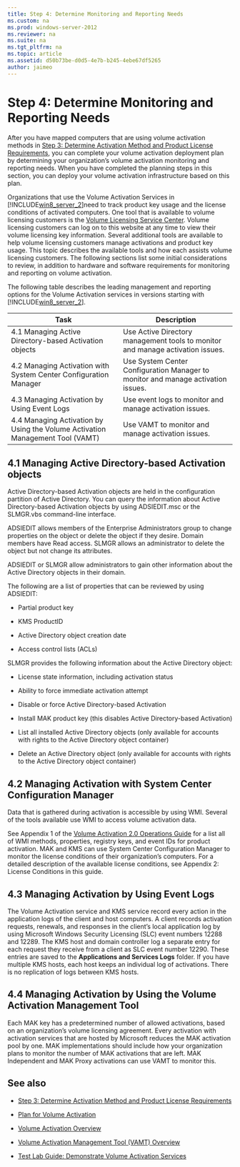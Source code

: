 ```yaml
---
title: Step 4: Determine Monitoring and Reporting Needs
ms.custom: na
ms.prod: windows-server-2012
ms.reviewer: na
ms.suite: na
ms.tgt_pltfrm: na
ms.topic: article
ms.assetid: d50b73be-d0d5-4e7b-b245-4ebe67df5265
author: jaimeo
---
```

# Step 4: Determine Monitoring and Reporting Needs
After you have mapped computers that are using volume activation methods in [Step 3: Determine Activation Method and Product License Requirements](Step-3--Determine-Activation-Method-and-Product-License-Requirements.md), you can complete your volume activation deployment plan by determining your organization’s volume activation monitoring and reporting needs. When you have completed the planning steps in this section, you can deploy your volume activation infrastructure based on this plan.  
  
Organizations that use the Volume Activation Services in [!INCLUDE[win8_server_2](includes/win8_server_2_md.md)]need to track product key usage and the license conditions of activated computers. One tool that is available to volume licensing customers is the [Volume Licensing Service Center](http://go.microsoft.com/fwlink/?LinkId=107544). Volume licensing customers can log on to this website at any time to view their volume licensing key information. Several additional tools are available to help volume licensing customers manage activations and product key usage. This topic describes the available tools and how each assists volume licensing customers. The following sections list some initial considerations to review, in addition to hardware and software requirements for monitoring and reporting on volume activation.  
  
The following table describes the leading management and reporting options for the Volume Activation services in versions starting with [!INCLUDE[win8_server_2](includes/win8_server_2_md.md)].  
  
|Task|Description|  
|--------|---------------|  
|4.1 Managing Active Directory\-based Activation objects|Use Active Directory management tools to monitor and manage activation issues.|  
|4.2 Managing Activation with System Center Configuration Manager|Use System Center Configuration Manager to monitor and manage activation issues.|  
|4.3 Managing Activation by Using Event Logs|Use event logs to monitor and manage activation issues.|  
|4.4 Managing Activation by Using the Volume Activation Management Tool \(VAMT\)|Use VAMT to monitor and manage activation issues.|  
  
## 4.1 Managing Active Directory\-based Activation objects  
Active Directory\-based Activation objects are held in the configuration partition of Active Directory. You can query the information about Active Directory\-based Activation objects by using ADSIEDIT.msc or the SLMGR.vbs command\-line interface.  
  
ADSIEDIT allows members of the Enterprise Administrators group to change properties on the object or delete the object if they desire. Domain members have Read access. SLMGR allows an administrator to delete the object but not change its attributes.  
  
ADSIEDIT or SLMGR allow administrators to gain other information about the Active Directory objects in their domain.  
  
The following are a list of properties that can be reviewed by using ADSIEDIT:  
  
-   Partial product key  
  
-   KMS ProductID  
  
-   Active Directory object creation date  
  
-   Access control lists \(ACLs\)  
  
SLMGR provides the following information about the Active Directory object:  
  
-   License state information, including activation status  
  
-   Ability to force immediate activation attempt  
  
-   Disable or force Active Directory\-based Activation  
  
-   Install MAK product key \(this disables Active Directory\-based Activation\)  
  
-   List all installed Active Directory objects \(only available for accounts with rights to the Active Directory object container\)  
  
-   Delete an Active Directory object \(only available for accounts with rights to the Active Directory object container\)  
  
## 4.2 Managing Activation with System Center Configuration Manager  
Data that is gathered during activation is accessible by using WMI. Several of the tools available use WMI to access volume activation data.  
  
See Appendix 1 of the [Volume Activation 2.0 Operations Guide](http://technet.microsoft.com/library/cc303695.aspx#_Appendix_1:_WMI) for a list all of WMI methods, properties, registry keys, and event IDs for product activation. MAK and KMS can use System Center Configuration Manager to monitor the license conditions of their organization’s computers. For a detailed description of the available license conditions, see Appendix 2: License Conditions in this guide.  
  
## 4.3 Managing Activation by Using Event Logs  
The Volume Activation service and KMS service record every action in the application logs of the client and host computers. A client records activation requests, renewals, and responses in the client’s local application log by using Microsoft Windows Security Licensing \(SLC\) event numbers 12288 and 12289. The KMS host and domain controller log a separate entry for each request they receive from a client as SLC event number 12290. These entries are saved to the **Applications and Services Logs** folder. If you have multiple KMS hosts, each host keeps an individual log of activations. There is no replication of logs between KMS hosts.  
  
## 4.4 Managing Activation by Using the Volume Activation Management Tool  
Each MAK key has a predetermined number of allowed activations, based on an organization’s volume licensing agreement. Every activation with activation services that are hosted by Microsoft reduces the MAK activation pool by one. MAK implementations should include how your organization plans to monitor the number of MAK activations that are left. MAK Independent and MAK Proxy activations can use VAMT to monitor this.  
  
## <a name="BKMK_Links"></a>See also  
  
-   [Step 3: Determine Activation Method and Product License Requirements](Step-3--Determine-Activation-Method-and-Product-License-Requirements.md)  
  
-   [Plan for Volume Activation](Plan-for-Volume-Activation.md)  
  
-   [Volume Activation Overview](Volume-Activation-Overview.md)  
  
-   [Volume Activation Management Tool \(VAMT\) Overview](http://go.microsoft.com/fwlink/?LinkId=214550)  
  
-   [Test Lab Guide: Demonstrate Volume Activation Services](Test-Lab-Guide--Demonstrate-Volume-Activation-Services.md)  
  

